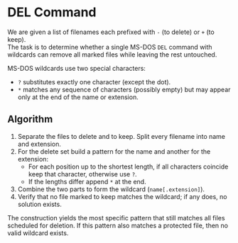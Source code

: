 # DEL Command

We are given a list of filenames each prefixed with `-` (to delete) or `+` (to keep).  
The task is to determine whether a single MS-DOS `DEL` command with wildcards can
remove all marked files while leaving the rest untouched.

MS-DOS wildcards use two special characters:

- `?` substitutes exactly one character (except the dot).
- `*` matches any sequence of characters (possibly empty) but may appear only at
  the end of the name or extension.

## Algorithm

1. Separate the files to delete and to keep. Split every filename into name and
   extension.
2. For the delete set build a pattern for the name and another for the
   extension:
   - For each position up to the shortest length, if all characters coincide
     keep that character, otherwise use `?`.
   - If the lengths differ append `*` at the end.
3. Combine the two parts to form the wildcard (`name[.extension]`).
4. Verify that no file marked to keep matches the wildcard; if any does, no
   solution exists.

The construction yields the most specific pattern that still matches all files
scheduled for deletion.  If this pattern also matches a protected file, then no
valid wildcard exists.
